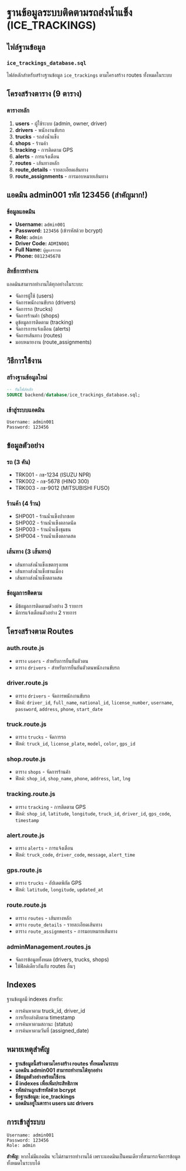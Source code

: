 # ฐานข้อมูลระบบติดตามรถส่งน้ำแข็ง (ICE_TRACKINGS)

## ไฟล์ฐานข้อมูล

### `ice_trackings_database.sql`
ไฟล์หลักสำหรับสร้างฐานข้อมูล `ice_trackings` ตามโครงสร้าง routes ทั้งหมดในระบบ

## โครงสร้างตาราง (9 ตาราง)

### ตารางหลัก
1. **users** - ผู้ใช้ระบบ (admin, owner, driver)
2. **drivers** - พนักงานขับรถ
3. **trucks** - รถส่งน้ำแข็ง
4. **shops** - ร้านค้า
5. **tracking** - การติดตาม GPS
6. **alerts** - การแจ้งเตือน
7. **routes** - เส้นทางหลัก
8. **route_details** - รายละเอียดเส้นทาง
9. **route_assignments** - การมอบหมายเส้นทาง

## แอดมิน admin001 รหัส 123456 (สำคัญมาก!)

### ข้อมูลแอดมิน
- **Username:** `admin001`
- **Password:** `123456` (เข้ารหัสด้วย bcrypt)
- **Role:** `admin`
- **Driver Code:** `ADMIN001`
- **Full Name:** `ผู้ดูแลระบบ`
- **Phone:** `0812345678`

### สิทธิ์การทำงาน
แอดมินสามารถทำงานได้ทุกอย่างในระบบ:
- จัดการผู้ใช้ (users)
- จัดการพนักงานขับรถ (drivers)
- จัดการรถ (trucks)
- จัดการร้านค้า (shops)
- ดูข้อมูลการติดตาม (tracking)
- จัดการการแจ้งเตือน (alerts)
- จัดการเส้นทาง (routes)
- มอบหมายงาน (route_assignments)

## วิธีการใช้งาน

### สร้างฐานข้อมูลใหม่
```sql
-- รันไฟล์หลัก
SOURCE backend/database/ice_trackings_database.sql;
```

### เข้าสู่ระบบแอดมิน
```
Username: admin001
Password: 123456
```

## ข้อมูลตัวอย่าง

### รถ (3 คัน)
- TRK001 - กข-1234 (ISUZU NPR)
- TRK002 - กข-5678 (HINO 300)
- TRK003 - กข-9012 (MITSUBISHI FUSO)

### ร้านค้า (4 ร้าน)
- SHP001 - ร้านน้ำแข็งปากซอย
- SHP002 - ร้านน้ำแข็งตลาดนัด
- SHP003 - ร้านน้ำแข็งชุมชน
- SHP004 - ร้านน้ำแข็งตลาดสด

### เส้นทาง (3 เส้นทาง)
- เส้นทางส่งน้ำแข็งเขตกรุงเทพ
- เส้นทางส่งน้ำแข็งชานเมือง
- เส้นทางส่งน้ำแข็งตลาดสด

### ข้อมูลการติดตาม
- มีข้อมูลการติดตามตัวอย่าง 3 รายการ
- มีการแจ้งเตือนตัวอย่าง 2 รายการ

## โครงสร้างตาม Routes

### auth.route.js
- ตาราง `users` - สำหรับการยืนยันตัวตน
- ตาราง `drivers` - สำหรับการยืนยันตัวตนพนักงานขับรถ

### driver.route.js
- ตาราง `drivers` - จัดการพนักงานขับรถ
- ฟิลด์: `driver_id`, `full_name`, `national_id`, `license_number`, `username`, `password`, `address`, `phone`, `start_date`

### truck.route.js
- ตาราง `trucks` - จัดการรถ
- ฟิลด์: `truck_id`, `license_plate`, `model`, `color`, `gps_id`

### shop.route.js
- ตาราง `shops` - จัดการร้านค้า
- ฟิลด์: `shop_id`, `shop_name`, `phone`, `address`, `lat`, `lng`

### tracking.route.js
- ตาราง `tracking` - การติดตาม GPS
- ฟิลด์: `shop_id`, `latitude`, `longitude`, `truck_id`, `driver_id`, `gps_code`, `timestamp`

### alert.route.js
- ตาราง `alerts` - การแจ้งเตือน
- ฟิลด์: `truck_code`, `driver_code`, `message`, `alert_time`

### gps.route.js
- ตาราง `trucks` - อัปเดตพิกัด GPS
- ฟิลด์: `latitude`, `longitude`, `updated_at`

### route.route.js
- ตาราง `routes` - เส้นทางหลัก
- ตาราง `route_details` - รายละเอียดเส้นทาง
- ตาราง `route_assignments` - การมอบหมายเส้นทาง

### adminManagement.routes.js
- จัดการข้อมูลทั้งหมด (drivers, trucks, shops)
- ใช้ฟิลด์เดียวกันกับ routes อื่นๆ

## Indexes

ฐานข้อมูลมี indexes สำหรับ:
- การค้นหาตาม truck_id, driver_id
- การเรียงลำดับตาม timestamp
- การค้นหาตามสถานะ (status)
- การค้นหาตามวันที่ (assigned_date)

## หมายเหตุสำคัญ

- **ฐานข้อมูลนี้สร้างตามโครงสร้าง routes ทั้งหมดในระบบ**
- **แอดมิน admin001 สามารถทำงานได้ทุกอย่าง**
- **มีข้อมูลตัวอย่างพร้อมใช้งาน**
- **มี indexes เพื่อเพิ่มประสิทธิภาพ**
- **รหัสผ่านถูกเข้ารหัสด้วย bcrypt**
- **ชื่อฐานข้อมูล: ice_trackings**
- **แอดมินอยู่ในตาราง users และ drivers**

## การเข้าสู่ระบบ

```
Username: admin001
Password: 123456
Role: admin
```

**สำคัญ:** หากไม่มีแอดมิน จะไม่สามารถทำงานได้ เพราะแอดมินเป็นคนเดียวที่สามารถจัดการข้อมูลทั้งหมดในระบบได้
